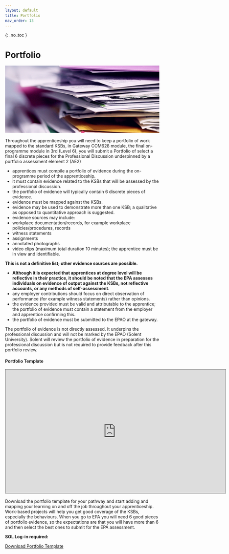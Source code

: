 ```yaml
---
layout: default
title: Portfolio
nav_order: 13
---
```


{: .no_toc }

# Portfolio

![](./images/alexander-grey-tn57JI3CewI-unsplash.jpg)

Throughout the apprenticeship you will need to keep a portfolio of work mapped to the standard KSBs, in Gateway COM628 module, the final on-programme module in 3rd (Level 6), you will submit a Portfolio of select a final 6 discrete pieces for the Professional Discussion underpinned by a portfolio assessment element 2 (AE2)


* apprentices must compile a portfolio of evidence during the on-programme period of the apprenticeship.
* it must contain evidence related to the KSBs that will be assessed by the professional discussion.
* the portfolio of evidence will typically contain 6 discrete pieces of evidence.
* evidence must be mapped against the KSBs.
* evidence may be used to demonstrate more than one KSB; a qualitative as opposed to quantitative approach is suggested.
* evidence sources may include:
* workplace documentation/records, for example workplace policies/procedures, records
* witness statements
* assignments
* annotated photographs
* video clips (maximum total duration 10 minutes); the apprentice must be in view and identifiable.

**This is not a definitive list; other evidence sources are possible.**

* **Although it is expected that apprentices at degree level will be reflective in their practice, it should be noted that the EPA assesses individuals on evidence of output against the KSBs, not reflective accounts, or any methods of self-assessment.**
* any employer contributions should focus on direct observation of performance (for example witness statements) rather than opinions.
* the evidence provided must be valid and attributable to the apprentice; the portfolio of evidence must contain a statement from the employer and apprentice confirming this.
* the portfolio of evidence must be submitted to the EPAO at the gateway.

The portfolio of evidence is not directly assessed. It underpins the professional discussion and will not be marked by the EPAO (Solent University).  Solent will review the portfolio of evidence in preparation for the professional discussion but is not required to provide feedback after this portfolio review.


#### Portfolio Template

<iframe src="https://solent.cloud.panopto.eu/Panopto/Pages/Embed.aspx?id=f75c3741-cf3d-4946-ab36-b13f015c6de8&autoplay=false&offerviewer=true&showtitle=true&showbrand=true&captions=true&interactivity=all" height="405" width="720" style="border: 1px solid #464646;" allowfullscreen allow="autoplay" aria-label="Panopto Embedded Video Player"></iframe>

Download the portfolio template for your pathway and start adding and mapping your learning on and off the job throughout your apprenticeship. Work-based projects will help you get good coverage of the KSBs, especially the behaviours. When you go to EPA you will need 6 good pieces of portfolio evidence, so the expectations are that you will have more than 6 and then select the best ones to submit for the EPA assessment.


**SOL Log-in required:**

[Download Portfolio Template](https://learn.solent.ac.uk/course/view.php?id=42080&section=25)
